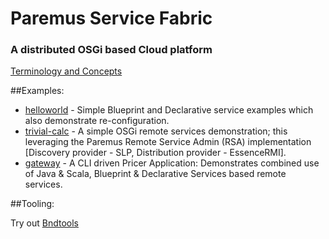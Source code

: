 # Paremus Service Fabric #
### A distributed OSGi based Cloud platform ###

[Terminology and Concepts](https://docs.paremus.com/display/SF18/Terminology+and+Concepts)

##Examples: 

* [helloworld](https://github.com/paremus/examples/tree/master/helloworld) - Simple Blueprint and Declarative service examples which also demonstrate re-configuration.
* [trivial-calc](https://github.com/paremus/examples/tree/master/trivial-calc) - A simple OSGi remote services demonstration; this leveraging the Paremus Remote Service Admin (RSA) implementation [Discovery provider - SLP, Distribution  provider - EssenceRMI].
* [gateway](https://github.com/paremus/examples/tree/master/gateway) - A CLI driven Pricer Application: Demonstrates combined use of Java & Scala, Blueprint & Declarative Services based remote services.

##Tooling:

Try out [Bndtools](http://bndtools.org/)
